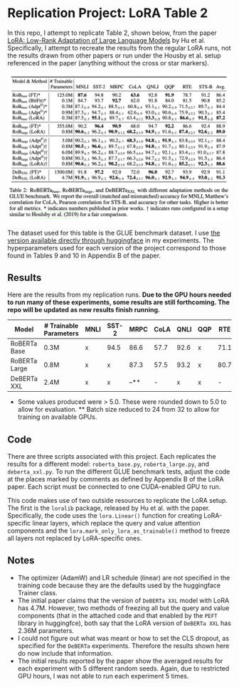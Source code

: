 # Replication Project: LoRA Table 2
In this repo, I attempt to replicate Table 2, shown below, from the paper [LoRA: Low-Rank Adaptation of Large Language Models](https://arxiv.org/pdf/2106.09685.pdf) by Hu et al. Specifically, I attempt to recreate the results from the regular LoRA runs, not the results drawn from other papers or run under the Housby et al. setup referenced in the paper (anything without the cross or star markers).

![Table 2 from the LoRA paper](images/table_2.png)

The dataset used for this table is the GLUE benchmark dataset. I use [the version available directly through huggingface](https://huggingface.co/datasets/nyu-mll/glue) in my experiments. The hyperparameters used for each version of the project correspond to those found in Tables 9 and 10 in Appendix B of the paper.

## Results

Here are the results from my replication runs. **Due to the GPU hours needed to run many of these experiments, some results are still forthcoming. The repo will be updated as new results finish running.**

| Model | # Trainable Parameters | MNLI | SST-2 | MRPC | CoLA | QNLI | QQP | RTE | STS-B | Avg. |
| ----- | ---------------------- | ---- | ----- | ---- | ---- | ---- | --- | --- | ----- | ---- |
| RoBERTa Base | 0.3M | x | 94.5 | 86.6 | 57.7 | 92.6 | x | 71.1 | 89.0 | x |
| RoBERTa Large | 0.8M | x | x | 87.3 | 57.5 | 93.2 | x | 80.7 | 90.8* | x |
| DeBERTa XXL | 2.4M | x | x | –** | - | x | x | - | x | x |

* Some values produced were > 5.0. These were rounded down to 5.0 to allow for evaluation.
** Batch size reduced to 24 from 32 to allow for training on available GPUs.

## Code

There are three scripts associated with this project. Each replicates the results for a different model: `roberta_base.py`, `roberta_large.py`, and `deberta_xxl.py`. To run the different GLUE benchmark tests, adjust the code at the places marked by comments as defined by Appendix B of the LoRA paper. Each script must be connected to one CUDA-enabled GPU to run.

This code makes use of two outside resources to replicate the LoRA setup. The first is the `loralib` package, released by Hu et al. with the paper. Specifically, the code uses the `lora.Linear()` function for creating LoRA-specific linear layers, which replace the query and value attention components and the `lora.mark_only_lora_as_trainable()` method to freeze all layers not replaced by LoRA-specific ones.

## Notes

* The optimizer (AdamW) and LR schedule (linear) are not specified in the training code because they are the defaults used by the huggingface Trainer class.
* The initial paper claims that the version of `DeBERTa XXL` model with LoRA has 4.7M. However, two methods of freezing all but the query and value components (that in the attached code and that enabled by the `PEFT` library in huggingfce), both say that the LoRA version of `DeBERTa XXL` has 2.36M parameters.
* I could not figure out what was meant or how to set the CLS dropout, as specified for the `DeBERTa` experiments. Therefore the results shown here do now include that information.
* The initial results reported by the paper show the averaged results for each experiment with 5 different random seeds. Again, due to restricted GPU hours, I was not able to run each experiment 5 times.
